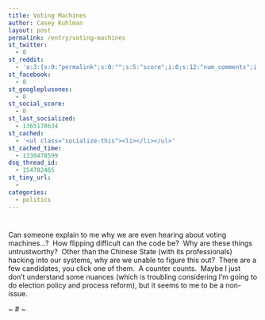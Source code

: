 ```yaml
---
title: Voting Machines
author: Casey Kuhlman
layout: post
permalink: /entry/voting-machines
st_twitter:
  - 0
st_reddit:
  - 'a:3:{s:9:"permalink";s:0:"";s:5:"score";i:0;s:12:"num_comments";i:0;}'
st_facebook:
  - 0
st_googleplusones:
  - 0
st_social_score:
  - 0
st_last_socialized:
  - 1365178634
st_cached:
  - '<ul class="socialize-this"><li></li></ul>'
st_cached_time:
  - 1330478599
dsq_thread_id:
  - 154782465
st_tiny_url:
  - 
categories:
  - politics
---
```

# 

Can someone explain to me why we are even hearing about voting machines…?  How flipping difficult can the code be?  Why are these things untrustworthy?  Other than the Chinese State (with its professionals) hacking into our systems, why are we unable to figure this out?  There are a few candidates, you click one of them.  A counter counts.  Maybe I just don’t understand some nuances (which is troubling considering I’m going to do election policy and process reform), but it seems to me to be a non-issue.

~ # ~